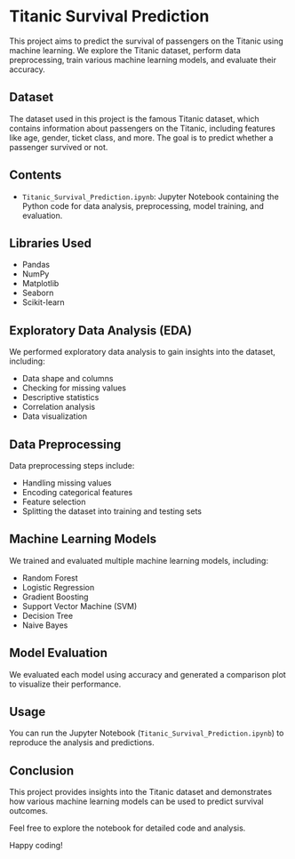 # Titanic Survival Prediction

This project aims to predict the survival of passengers on the Titanic using machine learning. We explore the Titanic dataset, perform data preprocessing, train various machine learning models, and evaluate their accuracy.

## Dataset

The dataset used in this project is the famous Titanic dataset, which contains information about passengers on the Titanic, including features like age, gender, ticket class, and more. The goal is to predict whether a passenger survived or not.

## Contents

- `Titanic_Survival_Prediction.ipynb`: Jupyter Notebook containing the Python code for data analysis, preprocessing, model training, and evaluation.

## Libraries Used

- Pandas
- NumPy
- Matplotlib
- Seaborn
- Scikit-learn

## Exploratory Data Analysis (EDA)

We performed exploratory data analysis to gain insights into the dataset, including:
- Data shape and columns
- Checking for missing values
- Descriptive statistics
- Correlation analysis
- Data visualization

## Data Preprocessing

Data preprocessing steps include:
- Handling missing values
- Encoding categorical features
- Feature selection
- Splitting the dataset into training and testing sets

## Machine Learning Models

We trained and evaluated multiple machine learning models, including:
- Random Forest
- Logistic Regression
- Gradient Boosting
- Support Vector Machine (SVM)
- Decision Tree
- Naive Bayes

## Model Evaluation

We evaluated each model using accuracy and generated a comparison plot to visualize their performance.

## Usage

You can run the Jupyter Notebook (`Titanic_Survival_Prediction.ipynb`) to reproduce the analysis and predictions.

## Conclusion

This project provides insights into the Titanic dataset and demonstrates how various machine learning models can be used to predict survival outcomes.

Feel free to explore the notebook for detailed code and analysis.

Happy coding!
